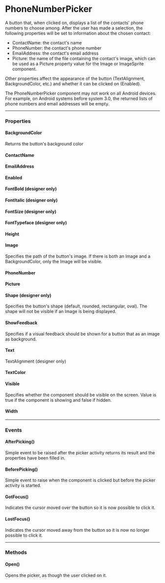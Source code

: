 # PhoneNumberPicker

A button that, when clicked on, displays a list of the contacts' phone numbers to choose among. After the user has made a selection, the following properties will be set to information about the chosen contact:

* ContactName: the contact's name
* PhoneNumber: the contact's phone number
* EmailAddress: the contact's email address
* Picture: the name of the file containing the contact's image, which can be used as a Picture property value for the Image or ImageSprite component.

Other properties affect the appearance of the button (TextAlignment, BackgroundColor, etc.) and whether it can be clicked on (Enabled).

The PhoneNumberPicker component may not work on all Android devices. For example, on Android systems before system 3.0, the returned lists of phone numbers and email addresses will be empty.

---

### Properties

#### BackgroundColor

Returns the button's background color

#### ContactName

#### EmailAddress

#### Enabled

#### FontBold (designer only)

#### FontItalic (designer only)

#### FontSize (designer only)

#### FontTypeface (designer only)

#### Height

#### Image

Specifies the path of the button's image. If there is both an Image and a BackgroundColor, only the Image will be visible.

#### PhoneNumber

#### Picture

#### Shape (designer only)

Specifies the button's shape (default, rounded, rectangular, oval). The shape will not be visible if an Image is being displayed.

#### ShowFeedback

Specifies if a visual feedback should be shown for a button that as an image as background.

#### Text

TextAlignment (designer only)

#### TextColor

#### Visible

Specifies whether the component should be visible on the screen. Value is true if the component is showing and false if hidden.

#### Width

---

### Events

#### AfterPicking()

Simple event to be raised after the picker activity returns its result and the properties have been filled in.

#### BeforePicking()

Simple event to raise when the component is clicked but before the picker activity is started.

#### GotFocus()

Indicates the cursor moved over the button so it is now possible to click it.

#### LostFocus()

Indicates the cursor moved away from the button so it is now no longer possible to click it.

---

### Methods

#### Open()

Opens the picker, as though the user clicked on it.
